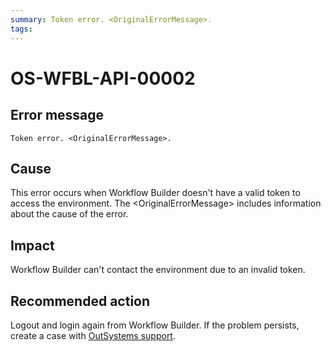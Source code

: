 ```yaml
---
summary: Token error. <OriginalErrorMessage>.
tags:
---
```


# OS-WFBL-API-00002

## Error message

`Token error. <OriginalErrorMessage>.`

## Cause

This error occurs when Workflow Builder doesn't have a valid token to access the environment.
The &lt;OriginalErrorMessage&gt; includes information about the cause of the error.

## Impact

Workflow Builder can't contact the environment due to an invalid token.

## Recommended action

Logout and login again from Workflow Builder. If the problem persists, create a case with [OutSystems support](https://success.outsystems.com/Support).
